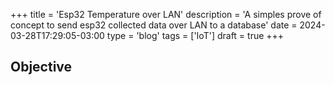 +++
title = 'Esp32 Temperature over LAN'
description = 'A simples prove of concept to send esp32 collected data over LAN to a database'
date = 2024-03-28T17:29:05-03:00
type = 'blog'
tags = ['IoT']
draft = true
+++

## Objective

